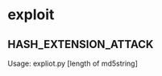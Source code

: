 exploit
====
HASH_EXTENSION_ATTACK
------
Usage: expliot.py <md5string> <appendstring> [length of md5string]
